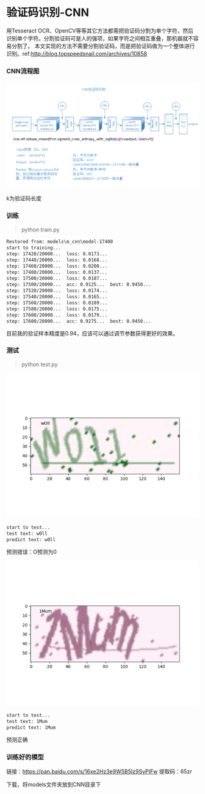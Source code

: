 # 验证码识别-CNN

用Tesseract OCR、OpenCV等等其它方法都需把验证码分割为单个字符，然后识别单个字符。分割验证码可是人的强项，如果字符之间相互重叠，那机器就不容易分割了。
本文实现的方法不需要分割验证码，而是把验证码做为一个整体进行识别。ref:http://blog.topspeedsnail.com/archives/10858

### CNN流程图

![流程图](https://github.com/zoulala/OCR_deeplearning/blob/master/CNN/ocr_cnn.png)

k为验证码长度

### 训练

> python train.py

```
Restored from: models\m_cnn\model-17400
start to training...
step: 17420/20000...  loss: 0.0173... 
step: 17440/20000...  loss: 0.0168... 
step: 17460/20000...  loss: 0.0200... 
step: 17480/20000...  loss: 0.0137... 
step: 17500/20000...  loss: 0.0187... 
step: 17500/20000...  acc: 0.9125...  best: 0.9450... 
step: 17520/20000...  loss: 0.0174... 
step: 17540/20000...  loss: 0.0165... 
step: 17560/20000...  loss: 0.0189... 
step: 17580/20000...  loss: 0.0175... 
step: 17600/20000...  loss: 0.0179... 
step: 17600/20000...  acc: 0.9275...  best: 0.9450... 
```
目前我的验证样本精度是0.94，应该可以通过调节参数获得更好的效果。


### 测试
> python test.py

![测试1](https://github.com/zoulala/OCR_deeplearning/blob/master/CNN/test1.png)
```
start to test...
test text: wOll
predict text: w0ll
```
预测错误：O预测为0

![测试2](https://github.com/zoulala/OCR_deeplearning/blob/master/CNN/test2.png)
```
start to test...
test text: 1Mum
predict text: 1Mum
```
预测正确



### 训练好的模型

链接：https://pan.baidu.com/s/16xe2Hz3e9W5B5Iz9SyPIFw 
提取码：65zr 

下载，将models文件夹放到CNN目录下
